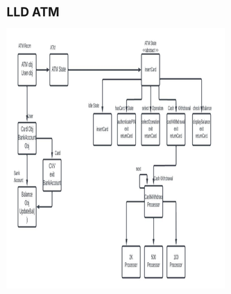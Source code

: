 # LLD ATM


<img  align="left" alt="Git" width="800px" height="600px" 
     src="https://github.com/sat5297/LowLevelDesign/blob/master/ATM/ATM.jpeg" />
